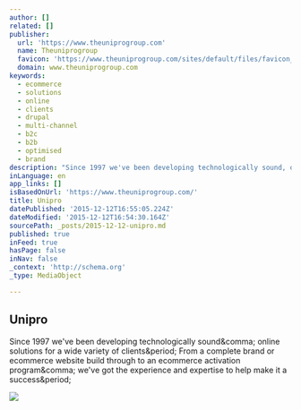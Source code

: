 ```yaml
---
author: []
related: []
publisher:
  url: 'https://www.theuniprogroup.com'
  name: Theuniprogroup
  favicon: 'https://www.theuniprogroup.com/sites/default/files/favicon_1.ico'
  domain: www.theuniprogroup.com
keywords:
  - ecommerce
  - solutions
  - online
  - clients
  - drupal
  - multi-channel
  - b2c
  - b2b
  - optimised
  - brand
description: "Since 1997 we've been developing technologically sound, online solutions for a wide variety of clients. From a complete brand or ecommerce website build through to an ecommerce activation program, we've got the experience and expertise to help make it a success."
inLanguage: en
app_links: []
isBasedOnUrl: 'https://www.theuniprogroup.com/'
title: Unipro
datePublished: '2015-12-12T16:55:05.224Z'
dateModified: '2015-12-12T16:54:30.164Z'
sourcePath: _posts/2015-12-12-unipro.md
published: true
inFeed: true
hasPage: false
inNav: false
_context: 'http://schema.org'
_type: MediaObject

---
```

<article style=""><h1>Unipro</h1><p>Since 1997 we've been developing technologically sound&amp;comma; online solutions for a wide variety of clients&amp;period; From a complete brand or ecommerce website build through to an ecommerce activation program&amp;comma; we've got the experience and expertise to help make it a success&amp;period;</p><img src="https://www.theuniprogroup.com/sites/default/files/UniproBg50.jpg" /></article>